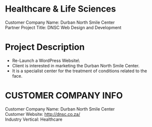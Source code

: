 # Healthcare & Life Sciences

Customer Company Name: Durban North Smile Center\
Partner Project Title: DNSC Web Design and Development

# Project Description 

- Re-Launch a WordPress Website\
- Client is interested in marketing the Durban North Smile Center.
- It is a specialist center for the treatment of conditions related to the face. 

# CUSTOMER COMPANY INFO

Customer Company Name: Durban North Smile Center\
Customer Website: http://dnsc.co.za/ \
Industry Vertical: Healthcare

